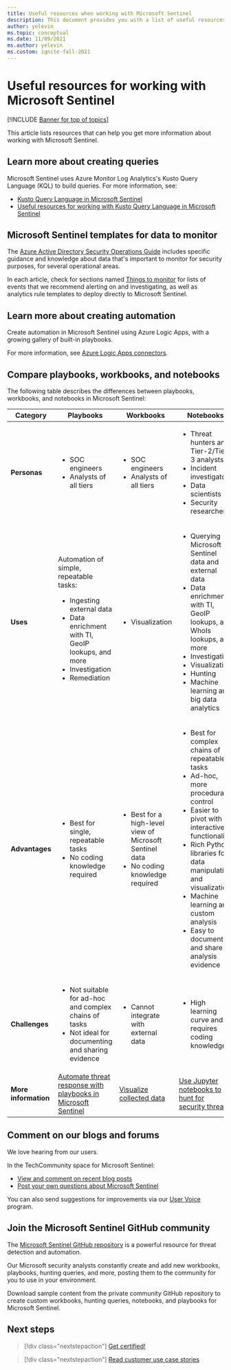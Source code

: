 ```yaml
---
title: Useful resources when working with Microsoft Sentinel
description: This document provides you with a list of useful resources when working with Microsoft Sentinel.
author: yelevin
ms.topic: conceptual
ms.date: 11/09/2021
ms.author: yelevin
ms.custom: ignite-fall-2021
---
```


# Useful resources for working with Microsoft Sentinel

[!INCLUDE [Banner for top of topics](./includes/banner.md)]

This article lists resources that can help you get more information about working with Microsoft Sentinel.

## Learn more about creating queries

Microsoft Sentinel uses Azure Monitor Log Analytics's Kusto Query Language (KQL) to build queries. For more information, see:

- [Kusto Query Language in Microsoft Sentinel](kusto-overview.md)
- [Useful resources for working with Kusto Query Language in Microsoft Sentinel](kusto-resources.md)

## Microsoft Sentinel templates for data to monitor

The [Azure Active Directory Security Operations Guide](../active-directory/fundamentals/security-operations-introduction.md) includes specific guidance and knowledge about data that's important to monitor for security purposes, for several operational areas. 

In each article, check for sections named [Things to monitor](../active-directory/fundamentals/security-operations-privileged-accounts.md#things-to-monitor) for lists of events that we recommend alerting on and investigating, as well as analytics rule templates to deploy directly to Microsoft Sentinel.

## Learn more about creating automation

Create automation in Microsoft Sentinel using Azure Logic Apps, with a growing gallery of built-in playbooks. 

For more information, see [Azure Logic Apps connectors](/connectors/).

## Compare playbooks, workbooks, and notebooks

The following table describes the differences between playbooks, workbooks, and notebooks in Microsoft Sentinel:

| Category |Playbooks  |Workbooks  |Notebooks  |
|---------|---------|---------|---------|
|**Personas**     |   <ul><li>SOC engineers</li><li>Analysts of all tiers</li></ul>      | <ul><li> SOC engineers</li><li>Analysts of all tiers</li></ul>       | <ul><li>Threat hunters and Tier-2/Tier-3 analysts</li><li>Incident investigators</li><li>Data scientists</li><li>Security researchers</li></ul>       |
|**Uses**     | Automation of simple, repeatable tasks:<ul><li>Ingesting external data </li><li>Data enrichment with TI, GeoIP lookups, and more </li><li> Investigation </li><li>Remediation </li></ul>       | <ul><li>Visualization</li></ul>        |   <ul><li>Querying Microsoft Sentinel data and external data </li><li>Data enrichment with TI, GeoIP lookups, and WhoIs lookups, and more </li><li> Investigation </li><li> Visualization </li><li> Hunting </li><li>Machine learning and big data analytics </li></ul>      |
|**Advantages**     |<ul><li> Best for single, repeatable tasks </li><li>No coding knowledge required  </li></ul>      |<ul><li>Best for a high-level view of Microsoft Sentinel data </li><li>No coding knowledge required</li></ul>       | <ul><li>Best for complex chains of repeatable tasks </li><li>Ad-hoc, more procedural control</li><li>Easier to pivot with interactive functionality </li><li>Rich Python libraries for data manipulation and visualization </li><li>Machine learning and custom analysis </li><li>Easy to document and share analysis evidence </li></ul>       |
|**Challenges**     | <ul><li>Not suitable for ad-hoc and complex chains of tasks </li><li>Not ideal for documenting and sharing evidence</li></ul>        |   <ul><li>Cannot integrate with external data </li></ul>     |    <ul><li> High learning curve and requires coding knowledge </li></ul>   |
|  **More information**   | [Automate threat response with playbooks in Microsoft Sentinel](automate-responses-with-playbooks.md)        | [Visualize collected data](get-visibility.md)        | [Use Jupyter notebooks to hunt for security threats](notebooks.md)        |


## Comment on our blogs and forums

We love hearing from our users.

In the TechCommunity space for Microsoft Sentinel:

- [View and comment on recent blog posts](https://techcommunity.microsoft.com/t5/microsoft-sentinel-blog/bg-p/MicrosoftSentinelBlog)
- [Post your own questions about Microsoft Sentinel](https://techcommunity.microsoft.com/t5/microsoft-sentinel/bd-p/MicrosoftSentinel)

You can also send suggestions for improvements via our [User Voice](https://feedback.azure.com/d365community/forum/37638d17-0625-ec11-b6e6-000d3a4f07b8) program.

## Join the Microsoft Sentinel GitHub community

The [Microsoft Sentinel GitHub repository](https://github.com/Azure/Azure-Sentinel) is a powerful resource for threat detection and automation. 

Our Microsoft security analysts constantly create and add new workbooks, playbooks, hunting queries, and more, posting them to the community for you to use in your environment. 

Download sample content from the private community GitHub repository to create custom workbooks, hunting queries, notebooks, and playbooks for Microsoft Sentinel.

## Next steps

> [!div class="nextstepaction"]
> [Get certified!](/learn/paths/security-ops-sentinel/)

> [!div class="nextstepaction"]
> [Read customer use case stories](https://customers.microsoft.com/en-us/search?sq=%22Azure%20Sentinel%20%22&ff=&p=0&so=story_publish_date%20desc)
